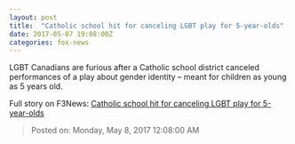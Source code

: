 ```yaml
---
layout: post
title:  "Catholic school hit for canceling LGBT play for 5-year-olds"
date: 2017-05-07 19:08:00Z
categories: fox-news
---
```


LGBT Canadians are furious after a Catholic school district canceled performances of a play about gender identity – meant for children as young as 5 years old.


Full story on F3News: [Catholic school hit for canceling LGBT play for 5-year-olds](http://www.f3nws.com/n/ZQekgB)

> Posted on: Monday, May 8, 2017 12:08:00 AM
